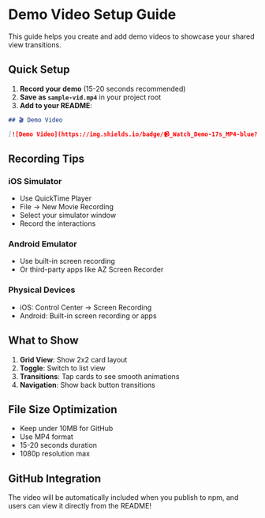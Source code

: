 # Demo Video Setup Guide

This guide helps you create and add demo videos to showcase your shared view transitions.

## Quick Setup

1. **Record your demo** (15-20 seconds recommended)
2. **Save as `sample-vid.mp4`** in your project root
3. **Add to your README**:

```markdown
## 🎬 Demo Video

[![Demo Video](https://img.shields.io/badge/📹_Watch_Demo-17s_MP4-blue?style=for-the-badge)](./sample-vid.mp4)
```

## Recording Tips

### iOS Simulator

- Use QuickTime Player
- File → New Movie Recording
- Select your simulator window
- Record the interactions

### Android Emulator

- Use built-in screen recording
- Or third-party apps like AZ Screen Recorder

### Physical Devices

- iOS: Control Center → Screen Recording
- Android: Built-in screen recording or apps

## What to Show

1. **Grid View**: Show 2x2 card layout
2. **Toggle**: Switch to list view
3. **Transitions**: Tap cards to see smooth animations
4. **Navigation**: Show back button transitions

## File Size Optimization

- Keep under 10MB for GitHub
- Use MP4 format
- 15-20 seconds duration
- 1080p resolution max

## GitHub Integration

The video will be automatically included when you publish to npm, and users can view it directly from the README!
